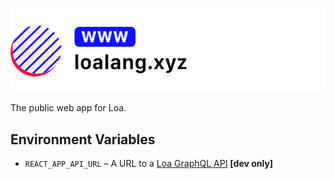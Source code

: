 ![loalang.xyz](./repo-header.svg)

The public web app for Loa.

## Environment Variables

- `REACT_APP_API_URL` – A URL to a [Loa GraphQL API](../api) **[dev only]**
